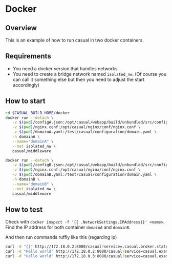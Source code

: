 # Docker

## Overview

This is an example of how to run casual in two docker containers.

## Requirements

* You need a docker version that handles networks.
* You need to create a bridge network named `isolated_nw`. (Of course you can call it something else but then you need to adjust the start accordingly)

## How to start

```bash
cd $CASUAL_BUILD_HOME/docker
docker run --detach \
   -v $(pwd)/configA.json:/opt/casual/webapp/build/unbundled/src/config.json \
   -v $(pwd)/nginx.conf:/opt/casual/nginx/conf/nginx.conf \
   -v $(pwd)/domainA.yaml:/test/casual/configuration/domain.yaml \
   -h domainA \
   --name="domainA" \
   --net isolated_nw \
   casual/middleware

docker run --detach \
   -v $(pwd)/configB.json:/opt/casual/webapp/build/unbundled/src/config.json \
   -v $(pwd)/nginx.conf:/opt/casual/nginx/conf/nginx.conf \
   -v $(pwd)/domainB.yaml:/test/casual/configuration/domain.yaml \
   -h domainB \
   --name="domainB" \
   --net isolated_nw \
   casual/middleware
```

## How to test

Check with `docker inspect -f '{{ .NetworkSettings.IPAddress}}' <name>`. Find the IP address for both container `domainA` and `domainB`.

And then run commands ruffly like this (regarding ip)

```bash
curl -d "{}" http://172.18.0.2:8080/casual?service=.casual.broker.state    
curl -d "Hello world" http://172.18.0.2:8080/casual?service=casual.example.echo
curl -d "Hello world" http://172.18.0.3:8080/casual?service=casual.example.echo
```

